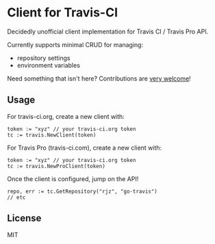 Client for Travis-CI
=========================================================

Decidedly unofficial client implementation for Travis CI / Travis Pro API.

Currently supports minimal CRUD for managing:

  * repository settings
  * environment variables

Need something that isn't here? Contributions are [very
welcome](CONTRIBUTING.md)!

## Usage

For travis-ci.org, create a new client with:

    token := "xyz" // your travis-ci.org token
    tc := travis.NewClient(token)

For Travis Pro (travis-ci.com), create a new client with:

    token := "xyz" // your travis-ci.org token
    tc := travis.NewProClient(token)

Once the client is configured, jump on the API!

    repo, err := tc.GetRepository("rjz", "go-travis")
    // etc

## License

MIT

